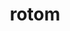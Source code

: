 ---
id: 479
title: rotom
types: [electric,ghost]
image: https://raw.githubusercontent.com/PokeAPI/sprites/master/sprites/pokemon/479.png
---